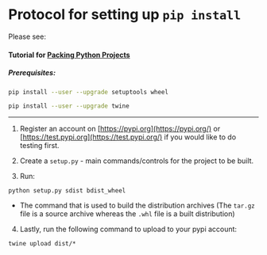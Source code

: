 # Protocol for setting up `pip install`

Please see:
#### Tutorial for [Packing Python Projects](https://packaging.python.org/tutorials/packaging-projects/)


##### Prerequisites:

```bash
pip install --user --upgrade setuptools wheel

pip install --user --upgrade twine

```

--------------------------------------

1. Register an account on [https://pypi.org](https://pypi.org/) or [https://test.pypi.org](https://test.pypi.org/) if you would like to do testing first.

2. Create a `setup.py` - main commands/controls for the project
to be built.

3. Run:

```
python setup.py sdist bdist_wheel
```

 - The command that is used to build the distribution archives (The `tar.gz` file is a source archive whereas the `.whl` file is a built distribution)


4. Lastly, run the following command to upload to your pypi account:

```
twine upload dist/*
```









